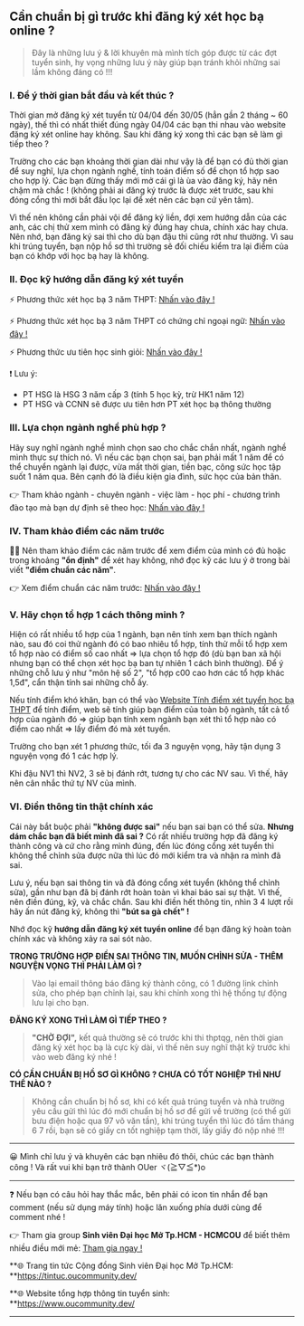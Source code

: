 ## Cần chuẩn bị gì trước khi đăng ký xét học bạ online ?

> Đây là những lưu ý & lời khuyên mà mình tích góp được từ các đợt tuyển sinh, hy vọng những lưu ý này giúp bạn tránh khỏi những sai lầm không đáng có !!!

### I. Để ý thời gian bắt đầu và kết thúc ?

Thời gian mở đăng ký xét tuyển từ 04/04 đến 30/05 (hẳn gần 2 tháng ~ 60 ngày), thế thì có nhất thiết đúng ngày 04/04 các bạn thi nhau vào website đăng ký xét online hay không. Sau khi đăng ký xong thì các bạn sẽ làm gì tiếp theo ?

Trường cho các bạn khoảng thời gian dài như vậy là để bạn có đủ thời gian để suy nghĩ, lựa chọn ngành nghề, tính toán điểm số để chọn tổ hợp sao cho hợp lý. Các bạn đừng thấy mới mở cái gì là ùa vào đăng ký, hãy nên chậm mà chắc ! (không phải ai đăng ký trước là được xét trước, sau khi đóng cổng thì mới bắt đầu lọc lại để xét nên các bạn cứ yên tâm). 

Vì thế nên không cần phải vội để đăng ký liền, đợi xem hướng dẫn của các anh, các chị thử xem mình có đăng ký đúng hay chưa, chính xác hay chưa. Nên nhớ, bạn đăng ký sai thì cho dù bạn đậu thì cũng rớt như thường. Vì sau khi trúng tuyển, bạn nộp hồ sơ thì trường sẽ đối chiếu kiểm tra lại điểm của bạn có khớp với học bạ hay là không.

### II. Đọc kỹ hướng dẫn đăng ký xét tuyển

⚡ Phương thức xét học bạ 3 năm THPT: [Nhấn vào đây !](https://sotaytuyensinh.oucommunity.dev/huong-dan-ho-so-tuyen-sinh/huong-dan-dang-ky-xet-tuyen-online/phuong-thuc-xet-hoc-ba-3-nam-thpt)

⚡ Phương thức xét học bạ 3 năm THPT có chứng chỉ ngoại ngữ: [Nhấn vào đây !](https://sotaytuyensinh.oucommunity.dev/huong-dan-ho-so-tuyen-sinh/huong-dan-dang-ky-xet-tuyen-online/phuong-thuc-xet-hoc-ba-3-nam-thpt-co-chung-chi-ngoai-ngu)

⚡ Phương thức ưu tiên học sinh giỏi: [Nhấn vào đây !](https://sotaytuyensinh.oucommunity.dev/huong-dan-ho-so-tuyen-sinh/huong-dan-dang-ky-xet-tuyen-online/phuong-thuc-uu-tien-xet-hoc-sinh-gioi)

❗ Lưu ý: 
- PT HSG là HSG 3 năm cấp 3 (tính 5 học kỳ, trừ HK1 năm 12)
- PT HSG và CCNN sẽ được ưu tiên hơn PT xét học bạ thông thường

### III. Lựa chọn ngành nghề phù hợp ?

Hãy suy nghĩ ngành nghề mình chọn sao cho chắc chắn nhất, ngành nghề mình thực sự thích nó. Vì nếu các bạn chọn sai, bạn phải mất 1 năm để có thể chuyển ngành lại được, vừa mất thời gian, tiền bạc, công sức học tập suốt 1 năm qua. Bên cạnh đó là điều kiện gia đình, sức học của bản thân.

👉 Tham khảo ngành - chuyên ngành - việc làm - học phí - chương trình đào tạo mà bạn dự định sẽ theo học: [Nhấn vào đây !](https://tintuc.oucommunity.dev/gioi-thieu-nganh-hoc)

### IV. Tham khảo điểm các năm trước

🙇‍♂️ Nên tham khảo điểm các năm trước để xem điểm của mình có đủ hoặc trong khoảng **"ổn định"** để xét hay không, nhớ đọc kỹ các lưu ý ở trong bài viết **"điểm chuẩn các năm"**.

👉 Xem điểm chuẩn các năm trước: [Nhấn vào đây !](https://tintuc.oucommunity.dev/diem-chuan-cac-nam)

### V. Hãy chọn tổ hợp 1 cách thông minh ?

Hiện có rất nhiều tổ hợp của 1 ngành, bạn nên tính xem bạn thích ngành nào, sau đó coi thử ngành đó có bao nhiêu tổ hợp, tính thử mỗi tổ hợp xem tổ hợp nào có điểm số cao nhất => lựa chọn tổ hợp đó (dù bạn ban xã hội nhưng bạn có thể chọn xét học bạ ban tự nhiên 1 cách bình thường). Để ý những chỗ lưu ý như "môn hệ số 2", "tổ hợp c00 cao hơn các tổ hợp khác 1,5đ", cẩn thận tính sai những chỗ ấy.

Nếu tính điểm khó khăn, bạn có thể vào [Website Tính điểm xét tuyển học bạ THPT](https://oucommunity.dev/tinh-diem-xet-tuyen) để tính điểm, web sẽ tính giúp bạn điểm của toàn bộ ngành, tất cả tổ hợp của ngành đó => giúp bạn tính xem ngành bạn xét thì tổ hợp nào có điểm cao nhất => lấy điểm đó mà xét tuyển.

Trường cho bạn xét 1 phương thức, tối đa 3 nguyện vọng, hãy tận dụng 3 nguyện vọng đó 1 các hợp lý.

Khi đậu NV1 thì NV2, 3 sẽ bị đánh rớt, tương tự cho các NV sau. Vì thế, hãy nên cân nhắc thứ tự NV của mình.

### VI. Điền thông tin thật chính xác

Cái này bắt buộc phải **"không được sai"** nếu bạn sai bạn có thể sửa. **Nhưng dám chắc bạn đã biết mình đã sai ?** Có rất nhiều trường hợp đã đăng ký thành công và cứ cho rằng mình đúng, đến lúc đóng cổng xét tuyển thì không thể chỉnh sửa được nữa thì lúc đó mới kiểm tra và nhận ra mình đã sai.

Lưu ý, nếu bạn sai thông tin và đã đóng cổng xét tuyển (không thể chỉnh sửa), gần như bạn đã bị đánh rớt hoàn toàn vì khai báo sai sự thật. Vì thế, nên điền đúng, kỹ, và chắc chắn. Sau khi điền hết thông tin, nhìn 3 4 lượt rồi hãy ấn nút đăng ký, không thì **"bút sa gà chết" !**

Nhớ đọc kỹ **hướng dẫn đăng ký xét tuyển online** để bạn đăng ký hoàn toàn chính xác và không xảy ra sai sót nào.

**TRONG TRƯỜNG HỢP ĐIỀN SAI THÔNG TIN, MUỐN CHỈNH SỬA - THÊM NGUYỆN VỌNG THÌ PHẢI LÀM GÌ ?**

> Vào lại email thông báo đăng ký thành công, có 1 đường link chỉnh sửa, cho phép bạn chỉnh lại, sau khi chỉnh xong thì hệ thống tự động lưu lại cho bạn.

**ĐĂNG KÝ XONG THÌ LÀM GÌ TIẾP THEO ?**

> **"CHỜ ĐỢI",** kết quả thường sẽ có trước khi thi thptqg, nên thời gian đăng ký xét học bạ là cực kỳ dài, vì thế nên suy nghĩ thật kỹ trước khi vào web đăng ký nhé !

**CÓ CẦN CHUẨN BỊ HỒ SƠ GÌ KHÔNG ? CHƯA CÓ TỐT NGHIỆP THÌ NHƯ THẾ NÀO ?**

> Không cần chuẩn bị hồ sơ, khi có kết quả trúng tuyển và nhà trường yêu cầu gửi thì lúc đó mới chuẩn bị hồ sơ để gửi về trường (có thể gửi bưu điện hoặc qua 97 võ văn tần), khi trúng tuyển thì lúc đó tầm tháng 6 7 rồi, bạn sẽ có giấy cn tốt nghiệp tạm thời, lấy giấy đó nộp nhé !!!

-----------

😀 Mình chỉ lưu ý và khuyên các bạn nhiêu đó thôi, chúc các bạn thành công ! Và rất vui khi bạn trở thành OUer ヾ(≧▽≦*)o

---

❓ Nếu bạn có câu hỏi hay thắc mắc, bên phải có icon tin nhắn để bạn comment (nếu sử dụng máy tính) hoặc lăn xuống phía dưới cùng để comment nhé !

👉 Tham gia group **Sinh viên Đại học Mở Tp.HCM - HCMCOU** để biết thêm nhiều điều mới mẻ: [Tham gia ngay !](https://www.facebook.com/groups/oumembers)

**🌐 Trang tin tức Cộng đồng Sinh viên Đại học Mở Tp.HCM: **https://tintuc.oucommunity.dev/

**🌐 Website tổng hợp thông tin tuyển sinh: **https://www.oucommunity.dev/

---